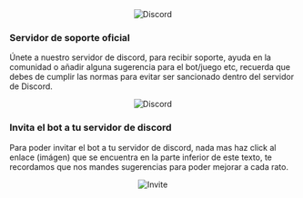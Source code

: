 <div align="center"><img alt="Discord" src="https://cdn.glitch.com/1e67b394-0053-4ba4-a1d5-82dffe12396e%2Fcooltext-357181250588133.png?v=1594691477842"></div>

### Servidor de soporte oficial
Únete a nuestro servidor de discord, para recibir soporte, ayuda en la comunidad o añadir alguna sugerencia para el bot/juego etc, recuerda que debes de cumplir las normas para evitar ser sancionado dentro del servidor de Discord.
<div align="center"><img alt="Discord" src="https://img.shields.io/discord/611714357809905684?color=blue&label=discord&logo=blue&logoColor=blue&style=for-the-badge"></div>

###  Invita el bot a tu servidor de discord
Para poder invitar el bot a tu servidor de discord, nada mas haz click al enlace (imágen) que se encuentra en la parte inferior de este texto, te recordamos que nos mandes sugerencias para poder mejorar a cada rato.
<div align="center"><img href="https://discord.com/oauth2/authorize?client_id=697608432244752486&scope=bot&permissions=8" alt="Invite" src="https://img.shields.io/badge/invitar-pmpyonix-lightblue?style=for-the-badge"></div>

